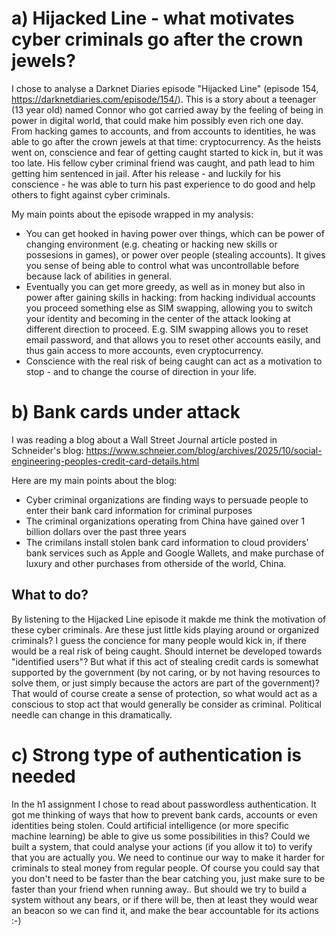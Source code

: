 # a) Hijacked Line - what motivates cyber criminals go after the crown jewels?
I chose to analyse a Darknet Diaries episode "Hijacked Line" (episode 154, https://darknetdiaries.com/episode/154/). This is a story about a teenager (13 year old) named Connor who got carried away by the feeling of being in power in digital world, that could make him possibly even rich one day. From hacking games to accounts, and from accounts to identities, he was able to go after the crown jewels at that time: cryptocurrency. As the heists went on, conscience and fear of getting caught started to kick in, but it was too late. His fellow cyber criminal friend was caught, and path lead to him getting him sentenced in jail. After his release - and luckily for his conscience - he was able to turn his past experience to do good and help others to fight against cyber criminals.

My main points about the episode wrapped in my analysis:
- You can get hooked in having power over things, which can be power of changing environment (e.g. cheating or hacking new skills or possesions in games), or power over people (stealing accounts). It gives you sense of being able to control what was uncontrollable before because lack of abilities in general.
- Eventually you can get more greedy, as well as in money but also in power after gaining skills in hacking: from hacking individual accounts you proceed something else as SIM swapping, allowing you to switch your identity and becoming in the center of the attack looking at different direction to proceed. E.g. SIM swapping allows you to reset email password, and that allows you to reset other accounts easily, and thus gain access to more accounts, even cryptocurrency.
- Conscience with the real risk of being caught can act as a motivation to stop - and to change the course of direction in your life.


# b) Bank cards under attack
I was reading a blog about a Wall Street Journal article posted in Schneider's blog:
https://www.schneier.com/blog/archives/2025/10/social-engineering-peoples-credit-card-details.html

Here are my main points about the blog:
- Cyber criminal organizations are finding ways to persuade people to enter their bank card information for criminal purposes
- The criminal organizations operating from China have gained over 1 billion dollars over the past three years
- The crimilans install stolen bank card information to cloud providers' bank services such as Apple and Google Wallets, and make purchase of luxury and other purchases from otherside of the world, China.

## What to do?

By listening to the Hijacked Line episode it makde me think the motivation of these cyber criminals. Are these just little kids playing around or organized criminals? I guess the concience for many people would kick in, if there would be a real risk of being caught. Should internet be developed towards "identified users"? But what if this act of stealing credit cards is somewhat supported by the government (by not caring, or by not having resources to solve them, or just simply because the actors are part of the government)? That would of course create a sense of protection, so what would act as a conscious to stop act that would generally be consider as criminal. Political needle can change in this dramatically.

# c) Strong type of authentication is needed
In the h1 assignment I chose to read about passwordless authentication. It got me thinking of ways that how to prevent bank cards, accounts or even identities being stolen. Could artificial intelligence (or more specific machine learning) be able to give us some possibilities in this? Could we built a system, that could analyse your actions (if you allow it to) to verify that you are actually you. We need to continue our way to make it harder for criminals to steal money from regular people. Of course you could say that you don't need to be faster than the bear catching you, just make sure to be faster than your friend when running away.. But should we try to build a system without any bears, or if there will be, then at least they would wear an beacon so we can find it, and make the bear accountable for its actions :-)
